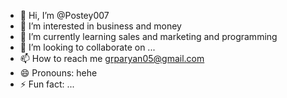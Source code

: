 - 👋 Hi, I’m @Postey007
- 👀 I’m interested in business and money
- 🌱 I’m currently learning sales and marketing and programming
- 💞️ I’m looking to collaborate on ...
- 📫 How to reach me grparyan05@gmail.com
- 😄 Pronouns: hehe
- ⚡ Fun fact: ...

<!---
Postey007/Postey007 is a ✨ special ✨ repository because its `README.md` (this file) appears on your GitHub profile.
You can click the Preview link to take a look at your changes.
--->
